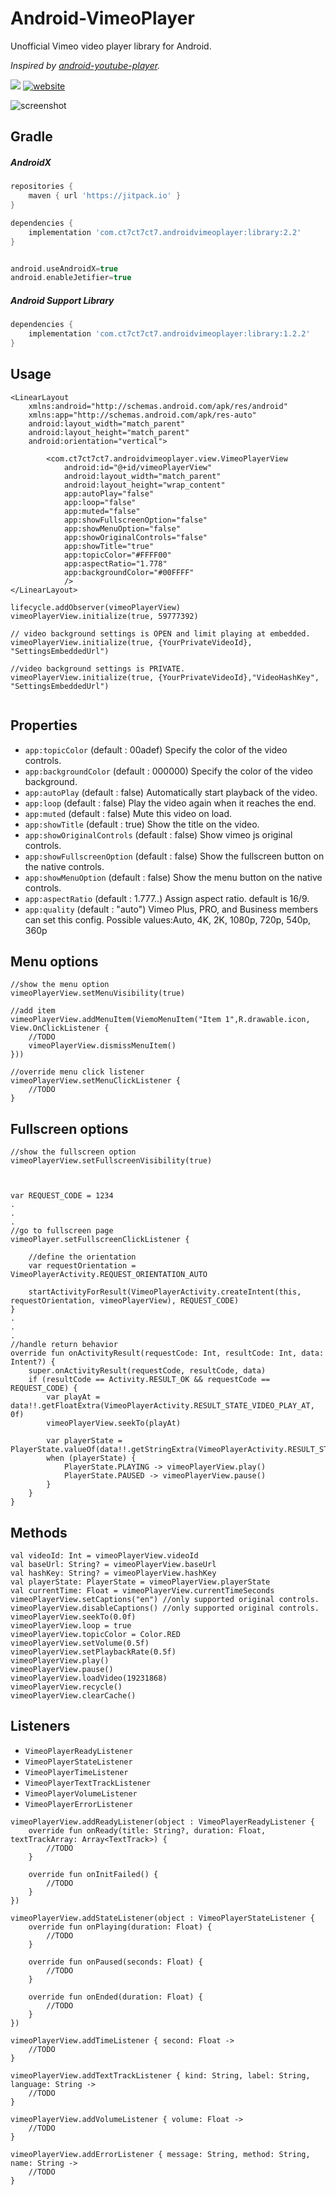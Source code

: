 # Android-VimeoPlayer
Unofficial Vimeo video player library for Android.

*Inspired by [android-youtube-player](https://github.com/PierfrancescoSoffritti/android-youtube-player).*

[![](https://api.bintray.com/packages/ct7ct7ct7/maven/AndroidVimeoPlayer/images/download.svg)](https://bintray.com/ct7ct7ct7/maven/AndroidVimeoPlayer/_latestVersion)
[![website](https://img.shields.io/badge/-website-brightgreen.svg)](https://ct7ct7ct7.github.io/Android-VimeoPlayer/)

![screenshot](/screenshot.gif)

Gradle
------------


##### AndroidX
```groovy
repositories {
    maven { url 'https://jitpack.io' }
}

dependencies {
    implementation 'com.ct7ct7ct7.androidvimeoplayer:library:2.2'
}


android.useAndroidX=true
android.enableJetifier=true
```

##### Android Support Library
```groovy
dependencies {
    implementation 'com.ct7ct7ct7.androidvimeoplayer:library:1.2.2'
}
```

Usage
------------
```
<LinearLayout
    xmlns:android="http://schemas.android.com/apk/res/android"
    xmlns:app="http://schemas.android.com/apk/res-auto"
    android:layout_width="match_parent"
    android:layout_height="match_parent"
    android:orientation="vertical">
    
        <com.ct7ct7ct7.androidvimeoplayer.view.VimeoPlayerView
            android:id="@+id/vimeoPlayerView"
            android:layout_width="match_parent"
            android:layout_height="wrap_content"
            app:autoPlay="false"
            app:loop="false"
            app:muted="false"
            app:showFullscreenOption="false"
            app:showMenuOption="false"
            app:showOriginalControls="false"
            app:showTitle="true"
            app:topicColor="#FFFF00"
            app:aspectRatio="1.778"
            app:backgroundColor="#00FFFF"
            />
</LinearLayout>
```

```
lifecycle.addObserver(vimeoPlayerView)
vimeoPlayerView.initialize(true, 59777392)

// video background settings is OPEN and limit playing at embedded.
vimeoPlayerView.initialize(true, {YourPrivateVideoId}, "SettingsEmbeddedUrl")

//video background settings is PRIVATE.
vimeoPlayerView.initialize(true, {YourPrivateVideoId},"VideoHashKey", "SettingsEmbeddedUrl")


```

Properties
------------

* `app:topicColor` (default : 00adef) Specify the color of the video controls.
* `app:backgroundColor` (default : 000000) Specify the color of the video background.
* `app:autoPlay` (default : false) Automatically start playback of the video. 
* `app:loop` (default : false) Play the video again when it reaches the end.
* `app:muted` (default : false) Mute this video on load.
* `app:showTitle` (default : true) Show the title on the video.
* `app:showOriginalControls` (default : false) Show vimeo js original controls.
* `app:showFullscreenOption` (default : false) Show the fullscreen button on the native controls.
* `app:showMenuOption` (default : false) Show the menu button on the native controls.
* `app:aspectRatio` (default : 1.777..) Assign aspect ratio. default is 16/9.
* `app:quality` (default : "auto") Vimeo Plus, PRO, and Business members can set this config. Possible values:Auto, 4K, 2K, 1080p, 720p, 540p, 360p 



Menu options
------------
```
//show the menu option
vimeoPlayerView.setMenuVisibility(true)

//add item
vimeoPlayerView.addMenuItem(ViemoMenuItem("Item 1",R.drawable.icon, View.OnClickListener {
    //TODO
    vimeoPlayerView.dismissMenuItem()
}))

//override menu click listener
vimeoPlayerView.setMenuClickListener { 
    //TODO
}
```

Fullscreen options
------------
```
//show the fullscreen option
vimeoPlayerView.setFullscreenVisibility(true)



var REQUEST_CODE = 1234
.
.
.
//go to fullscreen page
vimeoPlayer.setFullscreenClickListener {

    //define the orientation
    var requestOrientation = VimeoPlayerActivity.REQUEST_ORIENTATION_AUTO
    
    startActivityForResult(VimeoPlayerActivity.createIntent(this, requestOrientation, vimeoPlayerView), REQUEST_CODE)
}
.
.
.
//handle return behavior
override fun onActivityResult(requestCode: Int, resultCode: Int, data: Intent?) {
    super.onActivityResult(requestCode, resultCode, data)
    if (resultCode == Activity.RESULT_OK && requestCode == REQUEST_CODE) {
        var playAt = data!!.getFloatExtra(VimeoPlayerActivity.RESULT_STATE_VIDEO_PLAY_AT, 0f)
        vimeoPlayerView.seekTo(playAt)

        var playerState = PlayerState.valueOf(data!!.getStringExtra(VimeoPlayerActivity.RESULT_STATE_PLAYER_STATE))
        when (playerState) {
            PlayerState.PLAYING -> vimeoPlayerView.play()
            PlayerState.PAUSED -> vimeoPlayerView.pause()
        }
    }
}

```


Methods
------------
```
val videoId: Int = vimeoPlayerView.videoId
val baseUrl: String? = vimeoPlayerView.baseUrl
val hashKey: String? = vimeoPlayerView.hashKey
val playerState: PlayerState = vimeoPlayerView.playerState
val currentTime: Float = vimeoPlayerView.currentTimeSeconds
vimeoPlayerView.setCaptions("en") //only supported original controls.
vimeoPlayerView.disableCaptions() //only supported original controls.
vimeoPlayerView.seekTo(0.0f)
vimeoPlayerView.loop = true
vimeoPlayerView.topicColor = Color.RED
vimeoPlayerView.setVolume(0.5f)
vimeoPlayerView.setPlaybackRate(0.5f)
vimeoPlayerView.play()
vimeoPlayerView.pause()
vimeoPlayerView.loadVideo(19231868)
vimeoPlayerView.recycle()
vimeoPlayerView.clearCache()
```


Listeners
------------
* `VimeoPlayerReadyListener`
* `VimeoPlayerStateListener`
* `VimeoPlayerTimeListener`
* `VimeoPlayerTextTrackListener`
* `VimeoPlayerVolumeListener`
* `VimeoPlayerErrorListener`

```
vimeoPlayerView.addReadyListener(object : VimeoPlayerReadyListener {
    override fun onReady(title: String?, duration: Float, textTrackArray: Array<TextTrack>) {
        //TODO
    }

    override fun onInitFailed() {
        //TODO
    }
})
```

```
vimeoPlayerView.addStateListener(object : VimeoPlayerStateListener {
    override fun onPlaying(duration: Float) {
        //TODO
    }

    override fun onPaused(seconds: Float) {
        //TODO
    }

    override fun onEnded(duration: Float) {
        //TODO
    }
})
```

```
vimeoPlayerView.addTimeListener { second: Float ->
    //TODO
}
```

```
vimeoPlayerView.addTextTrackListener { kind: String, label: String, language: String ->
    //TODO
}
```

```
vimeoPlayerView.addVolumeListener { volume: Float ->
    //TODO
}
```

```
vimeoPlayerView.addErrorListener { message: String, method: String, name: String ->
    //TODO
}
```
